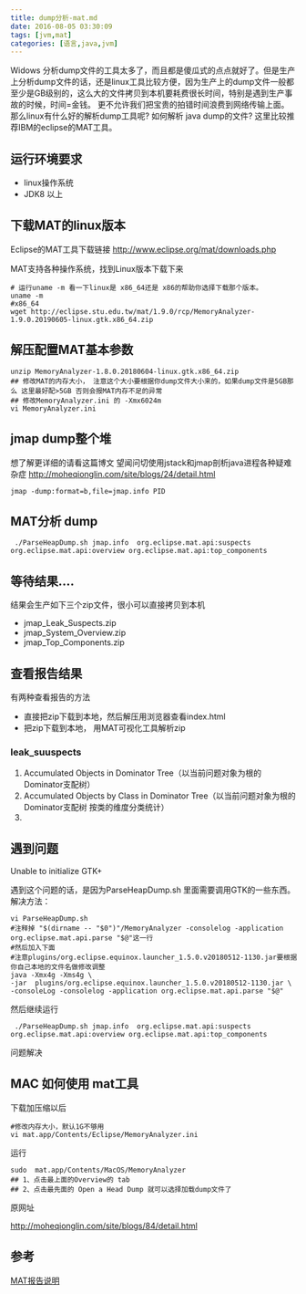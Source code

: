 ```yaml
---
title: dump分析-mat.md
date: 2016-08-05 03:30:09
tags: [jvm,mat]
categories: [语言,java,jvm]
---
```


Widows 分析dump文件的工具太多了，而且都是傻瓜式的点点就好了。但是生产上分析dump文件的话，还是linux工具比较方便，因为生产上的dump文件一般都至少是GB级别的，这么大的文件拷贝到本机要耗费很长时间，特别是遇到生产事故的时候，时间=金钱。 更不允许我们把宝贵的拍错时间浪费到网络传输上面。
那么linux有什么好的解析dump工具呢? 如何解析 java dump的文件? 这里比较推荐IBM的eclipse的MAT工具。

<!--more-->

## 运行环境要求

- linux操作系统
- JDK8 以上

## 下载MAT的linux版本

Eclipse的MAT工具下载链接
http://www.eclipse.org/mat/downloads.php

MAT支持各种操作系统，找到Linux版本下载下来

```text
# 运行uname -m 看一下linux是 x86_64还是 x86的帮助你选择下载那个版本。
uname -m
#x86_64
wget http://eclipse.stu.edu.tw/mat/1.9.0/rcp/MemoryAnalyzer-1.9.0.20190605-linux.gtk.x86_64.zip
```

## 解压配置MAT基本参数

```text
unzip MemoryAnalyzer-1.8.0.20180604-linux.gtk.x86_64.zip
## 修改MAT的内存大小， 注意这个大小要根据你dump文件大小来的，如果dump文件是5GB那么 这里最好配>5GB 否则会报MAT内存不足的异常
## 修改MemoryAnalyzer.ini 的 -Xmx6024m 
vi MemoryAnalyzer.ini
```

## jmap dump整个堆
想了解更详细的请看这篇博文 望闻问切使用jstack和jmap剖析java进程各种疑难杂症
http://moheqionglin.com/site/blogs/24/detail.html

```text
jmap -dump:format=b,file=jmap.info PID
```

## MAT分析 dump

```text
 ./ParseHeapDump.sh jmap.info  org.eclipse.mat.api:suspects org.eclipse.mat.api:overview org.eclipse.mat.api:top_components
```

## 等待结果....

结果会生产如下三个zip文件，很小可以直接拷贝到本机

- jmap_Leak_Suspects.zip
- jmap_System_Overview.zip
- jmap_Top_Components.zip

## 查看报告结果
有两种查看报告的方法

- 直接把zip下载到本地，然后解压用浏览器查看index.html
- 把zip下载到本地， 用MAT可视化工具解析zip

### leak_suuspects

1. Accumulated Objects in Dominator Tree（以当前问题对象为根的Dominator支配树）
2. Accumulated Objects by Class in Dominator Tree（以当前问题对象为根的Dominator支配树 按类的维度分类统计）
3. 

## 遇到问题

Unable to initialize GTK+

遇到这个问题的话，是因为ParseHeapDump.sh
里面需要调用GTK的一些东西。解决方法：

```text
vi ParseHeapDump.sh
#注释掉 "$(dirname -- "$0")"/MemoryAnalyzer -consolelog -application org.eclipse.mat.api.parse "$@"这一行
#然后加入下面
#注意plugins/org.eclipse.equinox.launcher_1.5.0.v20180512-1130.jar要根据你自己本地的文件名做修改调整
java -Xmx4g -Xms4g \
-jar  plugins/org.eclipse.equinox.launcher_1.5.0.v20180512-1130.jar \
-consoleLog -consolelog -application org.eclipse.mat.api.parse "$@"

```

然后继续运行

```text
 ./ParseHeapDump.sh jmap.info  org.eclipse.mat.api:suspects org.eclipse.mat.api:overview org.eclipse.mat.api:top_components
```

问题解决

## MAC 如何使用 mat工具

下载加压缩以后

```text
#修改内存大小，默认1G不够用
vi mat.app/Contents/Eclipse/MemoryAnalyzer.ini
```

运行

```text
sudo  mat.app/Contents/MacOS/MemoryAnalyzer 
## 1、点击最上面的Overview的 tab
## 2、点击最先面的 Open a Head Dump 就可以选择加载dump文件了

```

原网址 

http://moheqionglin.com/site/blogs/84/detail.html



## 参考

[MAT报告说明](https://juejin.im/post/5c73b9cef265da2de04ac1c6)